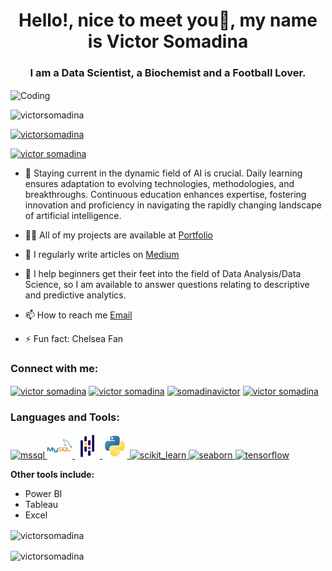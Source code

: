 <h1 align="center">Hello!, nice to meet you👋, my name is Victor Somadina</h1>
<h3 align="center">I am a Data Scientist, a Biochemist and a Football Lover.</h3>
<img align = "center" alt="Coding" width="900" src="https://camo.githubusercontent.com/cae12fddd9d6982901d82580bdf321d81fb299141098ca1c2d4891870827bf17/68747470733a2f2f6d69726f2e6d656469756d2e636f6d2f6d61782f313336302f302a37513379765349765f7430696f4a2d5a2e676966">

<p align="left"> <img src="https://komarev.com/ghpvc/?username=victorsomadina&label=Profile%20views&color=0e75b6&style=flat" alt="victorsomadina" /> </p>

<p align="left"> <a href="https://github.com/ryo-ma/github-profile-trophy"><img src="https://github-profile-trophy.vercel.app/?username=victorsomadina" alt="victorsomadina" /></a> </p>

<p align="left"> <a href="https://twitter.com/vicSomadina" target="blank"><img src="https://img.shields.io/twitter/follow/victor somadina?logo=twitter&style=for-the-badge" alt="victor somadina" /></a> </p>

- 🌱 Staying current in the dynamic field of AI is crucial. Daily learning ensures adaptation to evolving technologies, methodologies, and breakthroughs. Continuous education enhances expertise, fostering innovation and proficiency in navigating the rapidly changing landscape of artificial intelligence.

- 👨‍💻 All of my projects are available at [Portfolio](https://linktr.ee/victorsomadina)

- 📝 I regularly write articles on [Medium](https://medium.com/@victorSom.)

- 💬 I help beginners get their feet into the field of Data Analysis/Data Science, so I am available to answer questions relating to descriptive and predictive analytics.

- 📫 How to reach me [Email](somadinavictor12@gmail.com)

- ⚡ Fun fact: Chelsea Fan

<h3 align="left">Connect with me:</h3>
<p align="left">
<a href="https://twitter.com/vicSomadina" target="blank"><img align="center" src="https://raw.githubusercontent.com/rahuldkjain/github-profile-readme-generator/master/src/images/icons/Social/twitter.svg" alt="victor somadina" height="30" width="40" /></a>
<a href="https://www.linkedin.com/in/victorsomadina/" target="blank"><img align="center" src="https://raw.githubusercontent.com/rahuldkjain/github-profile-readme-generator/master/src/images/icons/Social/linked-in-alt.svg" alt="victor somadina" height="30" width="40" /></a>
<a href="https://kaggle.com/somadinavictor" target="blank"><img align="center" src="https://raw.githubusercontent.com/rahuldkjain/github-profile-readme-generator/master/src/images/icons/Social/kaggle.svg" alt="somadinavictor" height="30" width="40" /></a>
<a href="https://medium.com/@victorSom." target="blank"><img align="center" src="https://raw.githubusercontent.com/rahuldkjain/github-profile-readme-generator/master/src/images/icons/Social/medium.svg" alt="victor somadina" height="30" width="40" /></a>
</p>

<h3 align="left">Languages and Tools:</h3>
<p align="left"> <a href="https://www.microsoft.com/en-us/sql-server" target="_blank" rel="noreferrer"> <img src="https://www.svgrepo.com/show/303229/microsoft-sql-server-logo.svg" alt="mssql" width="40" height="40"/> </a> <a href="https://www.mysql.com/" target="_blank" rel="noreferrer"> <img src="https://raw.githubusercontent.com/devicons/devicon/master/icons/mysql/mysql-original-wordmark.svg" alt="mysql" width="40" height="40"/> </a> <a href="https://pandas.pydata.org/" target="_blank" rel="noreferrer"> <img src="https://raw.githubusercontent.com/devicons/devicon/2ae2a900d2f041da66e950e4d48052658d850630/icons/pandas/pandas-original.svg" alt="pandas" width="40" height="40"/> </a> <a href="https://www.python.org" target="_blank" rel="noreferrer"> <img src="https://raw.githubusercontent.com/devicons/devicon/master/icons/python/python-original.svg" alt="python" width="40" height="40"/> </a> <a href="https://scikit-learn.org/" target="_blank" rel="noreferrer"> <img src="https://upload.wikimedia.org/wikipedia/commons/0/05/Scikit_learn_logo_small.svg" alt="scikit_learn" width="40" height="40"/> </a> <a href="https://seaborn.pydata.org/" target="_blank" rel="noreferrer"> <img src="https://seaborn.pydata.org/_images/logo-mark-lightbg.svg" alt="seaborn" width="40" height="40"/> </a> <a href="https://www.tensorflow.org" target="_blank" rel="noreferrer"> <img src="https://www.vectorlogo.zone/logos/tensorflow/tensorflow-icon.svg" alt="tensorflow" width="40" height="40"/> </a> </p>

**Other tools include:**
* Power BI
* Tableau
* Excel

<p><img align="center" src="https://github-readme-stats.vercel.app/api/top-langs?username=victorsomadina&show_icons=true&locale=en&layout=compact" alt="victorsomadina" /></p>

<p><img align="center" src="https://github-readme-streak-stats.herokuapp.com/?user=victorsomadina&" alt="victorsomadina" /></p>
